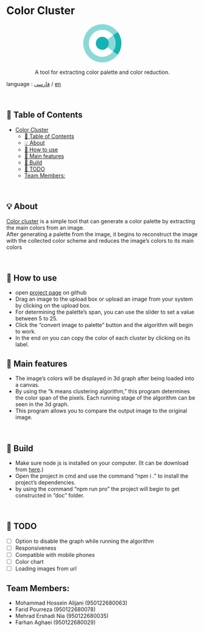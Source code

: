 # Color Cluster

<p align="center">
 <img width=100px  src="./src/assets/logo.png" alt="Project logo"></a>
</p>

<p align="center"> 
A tool for extracting color palette and color reduction.
</p>

language : [فارسی](/README.fa.md) / [en](/README.md)

</br>

## 📝 Table of Contents

- [Color Cluster](#color-cluster)
  - [📝 Table of Contents](#%f0%9f%93%9d-table-of-contents)
  - [💡 About](#%f0%9f%92%a1-about)
  - [🏁 How to use](#%f0%9f%8f%81-how-to-use)
  - [🔑 Main features](#%f0%9f%94%91-main-features)
  - [🧱 Build](#%f0%9f%a7%b1-build)
  - [🎯 TODO](#%f0%9f%8e%af-todo)
  - [Team Members:](#team-members)

</br>

## 💡 About
[Color cluster](https://github.com/alijany/Color-Cluster) is a simple tool that can generate a color palette by extracting the main colors from an image.  
After generating a palette from the image, it begins to reconstruct the image with the collected color scheme and reduces the image’s colors to its main colors

</br>

## 🏁 How to use
- open [project page](https://alijany.github.io/Color-Cluster/) on github
- Drag an image to the upload box or upload an image from your system by clicking on the upload box.
- For determining the palette’s span, you can use the slider to set a value between 5 to 25.
- Click the “convert image to palette” button and the algorithm will begin to work.
- In the end on you can copy the color of each cluster by clicking on its label.

## 🔑 Main features
- The image’s colors will be displayed in 3d graph after being loaded into a canvas.
- By using the “k means clustering algorithm,” this program determines the color span of the pixels. Each running stage of the algorithm can be seen in the 3d graph.
- This program allows you to compare the output image to the original image.

</br>

## 🧱 Build
- Make sure node js is installed on your computer. (It can be download from [here](https://nodejs.org/en/).)
- Open the project in cmd and use the command “npm i .” to install the project’s dependencies.
- by using the command “npm run pro” the project will begin to get constructed in “doc” folder.

</br>

## 🎯 TODO
- [ ] Option to disable the graph while running the algorithm
- [ ] Responsiveness
- [ ] Compatible with mobile phones
- [ ] Color chart
- [ ] Loading images from url

## Team Members:
- Mohammad Hossein Alijani (950122680063)
- Farid Pourreza (950122680078)
- Mehrad Ershadi Nia (950122680035)
- Farhan Aghaei (950122680029)

